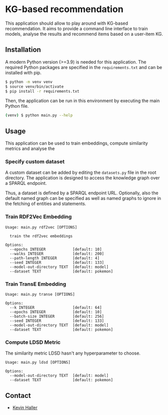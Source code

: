 # KG-based recommendation

This application should allow to play around with KG-based recommendation. It
aims to provide a command line interface to train models, analyse the results
and recommend items based on a user-item KG.

## Installation

A modern Python version (>=3.9) is needed for this application. The
required Python packages are specified in the `requirements.txt` and can be
installed with pip.

```bash
$ python -m venv venv
$ source venv/bin/activate
$ pip install -r requirements.txt
```

Then, the application can be run in this environment by executing
the main Python file.

```bash
(venv) $ python main.py --help 
```

## Usage

This application can be used to train embeddings, compute similarity metrics
and analyse the 

### Specify custom dataset

A custom dataset can be added by editing the `datasets.py` file in the
root directory. The application is designed to access the knowledge graph
over a SPARQL endpoint.

Thus, a dataset is defined by a SPARQL endpoint URL. Optionally, also the
default named graph can be specified as well as named graphs to ignore in the
fetching of entities and statements.

### Train RDF2Vec Embedding

```
Usage: main.py rdf2vec [OPTIONS]

  train the rdf2vec embeddings

Options:
  --epochs INTEGER            [default: 10]
  --walks INTEGER             [default: 200]
  --path-length INTEGER       [default: 4]
  --seed INTEGER              [default: 133]
  --model-out-directory TEXT  [default: model]
  --dataset TEXT              [default: pokemon]
```

### Train TransE Embedding

```
Usage: main.py transe [OPTIONS]

Options:
  --k INTEGER                 [default: 64]
  --epochs INTEGER            [default: 10]
  --batch-size INTEGER        [default: 256]
  --seed INTEGER              [default: 133]
  --model-out-directory TEXT  [default: model]
  --dataset TEXT              [default: pokemon]
```

### Compute LDSD Metric

The similarity metric LDSD hasn't any hyperparameter to choose.

```
Usage: main.py ldsd [OPTIONS]

Options:
  --model-out-directory TEXT  [default: model]
  --dataset TEXT              [default: pokemon]
```

## Contact

* [Kevin Haller](mailto://contact@kevinhaller.dev)